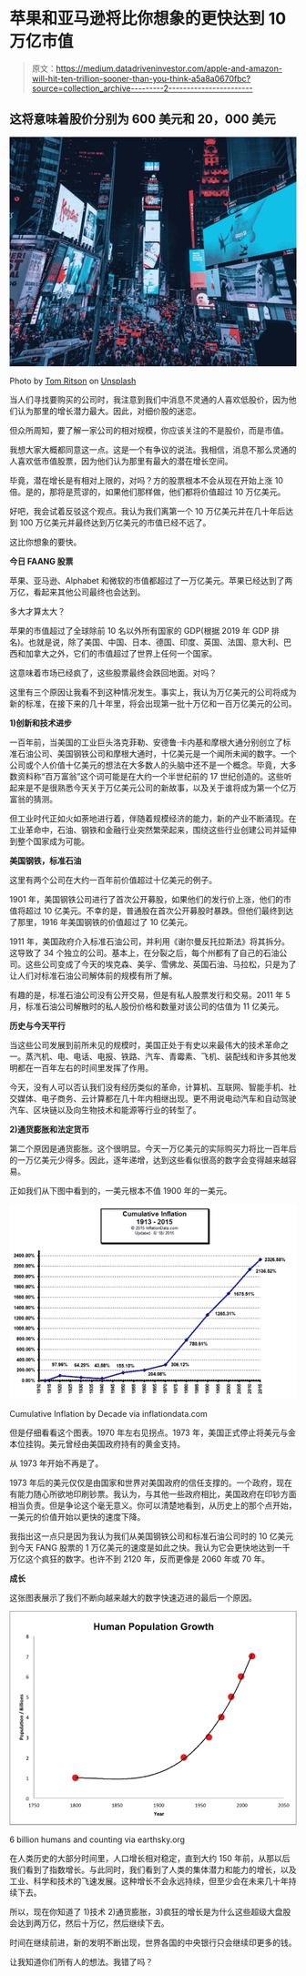 # 苹果和亚马逊将比你想象的更快达到 10 万亿市值

> 原文：<https://medium.datadriveninvestor.com/apple-and-amazon-will-hit-ten-trillion-sooner-than-you-think-a5a8a0670fbc?source=collection_archive---------2----------------------->

## 这将意味着股价分别为 600 美元和 20，000 美元

![](img/bc411c93f2be328ab925873ca1628352.png)

Photo by [Tom Ritson](https://unsplash.com/@ritsxn?utm_source=medium&utm_medium=referral) on [Unsplash](https://unsplash.com?utm_source=medium&utm_medium=referral)

当人们寻找要购买的公司时，我注意到我们中消息不灵通的人喜欢低股价，因为他们认为那里的增长潜力最大。因此，对细价股的迷恋。

但众所周知，要了解一家公司的相对规模，你应该关注的不是股价，而是市值。

我想大家大概都同意这一点。这是一个有争议的说法。我相信，消息不那么灵通的人喜欢低市值股票，因为他们认为那里有最大的潜在增长空间。

毕竟，潜在增长是有相对上限的，对吗？方的股票根本不会从现在开始上涨 10 倍。是的，那将是荒谬的，如果他们那样做，他们都将价值超过 10 万亿美元。

好吧，我会试着反驳这个观点。我认为我们离第一个 10 万亿美元并在几十年后达到 100 万亿美元并最终达到万亿美元的市值已经不远了。

这比你想象的要快。

**今日 FAANG 股票**

苹果、亚马逊、Alphabet 和微软的市值都超过了一万亿美元。苹果已经达到了两万亿，看起来其他公司最终也会达到。

多大才算太大？

苹果的市值超过了全球除前 10 名以外所有国家的 GDP(根据 2019 年 GDP 排名)。也就是说，除了美国、中国、日本、德国、印度、英国、法国、意大利、巴西和加拿大之外，它们的市值超过了世界上任何一个国家。

这意味着市场已经疯了，这些股票最终会跌回地面。对吗？

这里有三个原因让我看不到这种情况发生。事实上，我认为万亿美元的公司将成为新的标准，在接下来的几十年里，将会出现第一批十万亿和一百万亿美元的公司。

**1)创新和技术进步**

一百年前，当美国的工业巨头洛克菲勒、安德鲁·卡内基和摩根大通分别创立了标准石油公司、美国钢铁公司和摩根大通时，十亿美元是一个闻所未闻的数字。一个公司或个人价值十亿美元的想法在大多数人的头脑中还不是一个概念。毕竟，大多数资料称“百万富翁”这个词可能是在大约一个半世纪前的 17 世纪创造的。这些听起来是不是很熟悉今天关于万亿美元公司的新故事，以及关于谁将成为第一个亿万富翁的猜测。

但工业时代正如火如荼地进行着，伴随着规模经济的能力，新的产业不断涌现。在工业革命中，石油、钢铁和金融行业突然繁荣起来，围绕这些行业创建公司并延伸到整个国家成为可能。

**美国钢铁，标准石油**

这里有两个公司在大约一百年前价值超过十亿美元的例子。

1901 年，美国钢铁公司进行了首次公开募股，如果他们的发行价上涨，他们的市值将超过 10 亿美元。不幸的是，普通股在首次公开募股时暴跌。但他们最终到达了那里，1916 年美国钢铁的价值超过了 10 亿美元。

1911 年，美国政府介入标准石油公司，并利用《谢尔曼反托拉斯法》将其拆分。这导致了 34 个独立的公司。基本上，在分裂之后，每个州都有了自己的石油公司。这些公司变成了今天的埃克森、美孚、雪佛龙、英国石油、马拉松，只是为了让人们对标准石油公司解体前的规模有所了解。

有趣的是，标准石油公司没有公开交易，但是有私人股票发行和交易。2011 年 5 月，标准石油公司解散时的私人股份价格和数量对该公司的估值为 11 亿美元。

**历史与今天平行**

当这些公司发展到前所未见的规模时，美国正处于有史以来最伟大的技术革命之一。蒸汽机、电、电话、电报、铁路、汽车、青霉素、飞机、装配线和许多其他发明都在一百年左右的时间里发挥了作用。

今天，没有人可以否认我们没有经历类似的革命，计算机、互联网、智能手机、社交媒体、电子商务、云计算都在几十年内相继出现。更不用说电动汽车和自动驾驶汽车、区块链以及向生物技术和能源等行业的转型了。

**2)通货膨胀和法定货币**

第二个原因是通货膨胀。这个很明显。今天一万亿美元的实际购买力将比一百年后的一万亿美元少得多。因此，逐年递增，达到这些看似很高的数字会变得越来越容易。

正如我们从下图中看到的，一美元根本不值 1900 年的一美元。

![](img/9cf2354eafebd6f7c61028cc6730ad9f.png)

Cumulative Inflation by Decade via inflationdata.com

但是仔细看看这个图表。1970 年左右见拐点。1973 年，美国正式停止将美元与金本位挂钩。美元曾经由美国政府持有的黄金支持。

从 1973 年开始不再是了。

1973 年后的美元仅仅是由国家和世界对美国政府的信任支撑的。一个政府，现在有能力随心所欲地印刷钞票。我认为，与其他一些政府相比，美国政府在印钞方面相当负责。但是争论这个毫无意义。你可以清楚地看到，从历史上的那个点开始，一美元的价值开始以更快的速度下降。

我指出这一点只是因为我认为我们从美国钢铁公司和标准石油公司时的 10 亿美元到今天 FANG 股票的 1 万亿美元的速度是如此之快。我认为它会更快地达到一千万亿这个疯狂的数字。也许不到 2120 年，反而更像是 2060 年或 70 年。

**成长**

这张图表展示了我们不断向越来越大的数字快速迈进的最后一个原因。

![](img/47cd6b6da0b6544eb3a6c40ef9132096.png)

6 billion humans and counting via earthsky.org

在人类历史的大部分时间里，人口增长相对稳定，直到大约 150 年前，从那以后我们看到了指数增长。与此同时，我们看到了人类的集体潜力和能力的增长，以及工业、科学和技术的飞速发展。这种增长不会永远持续，但至少会在未来几十年持续下去。

所以，现在你知道了 1)技术 2)通货膨胀，3)疯狂的增长是为什么这些超级大盘股会达到两万亿，然后十万亿，然后继续下去。

时间在继续前进，新的发明不断出现，世界各国的中央银行只会继续印更多的钱。

让我知道你们所有人的想法。我错了吗？